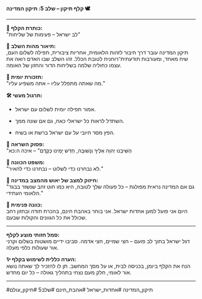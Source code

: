 **קלף תיקון – שלב 5: תיקון המדינה 🕊**

---

**🔹 כותרת הקלף:**  
"לב ישראל – פעימות של שליחות"

**🔸 תיאור מהות השלב:**  
תיקון המדינה עובר דרך חיבור לזהות הלאומית, אחריות ציבורית, תפילה לשלום העם, שיח מאחד, ומעורבות תודעתית־רוחנית לטובת הכלל. זהו השלב שבו האדם רואה את עצמו כחוליה שלמה בשליחות הדור והחזון של האומה.

**🌟 תזכורת יומית:**  
"מה שאתה מתפלל עליו – אתה משפיע עליו."

**🛠 תרגול מעשי:**

- אמור תפילה יומית לשלום עם ישראל.
    
- השתדל לראות כל ישראלי כאח, גם אם שונה ממך.
    
- הפץ מסר חיובי על עם ישראל ברשת או בשיח.
    

**📖 פסוק השראה:**  
"הַשֵּׁיבֵנוּ יְהוָה אֵלֶיךָ וְנָשׁוּבָה, חַדֵּשׁ יָמֵינוּ כְּקֶדֶם" – איכה ה:כא

**🧭 משפט הכוונה:**  
"לא נבחרנו כדי לשלוט – נבחרנו כדי להאיר."

**💬 חיזוק למצב של יאוש מהמצב במדינה:**  
"גם אם המדינה נראית מפולגת – כל פעולה שלך לטובה, היא כמו חוט זהב שנשזר בבגד הלאומי העתידי."

**🎯 כוונה פנימית:**  
היום אני פועל למען אחדות ישראל. אני בוחר באהבת חינם, בהכרת תודה ובחזון רחב שכולל את כל הגוונים והקולות שבעם.

---

**סמל חזותי מוצע לקלף:**  
דגל ישראל בתוך לב פועם – חצי שמיים, חצי אדמה. סביבו ידיים מושטות בשלום וקרני אור שעולות כלפי מעלה.

**✨ הערה כללית לשימוש בקלף:**  
הנח את הקלף ביומן, בכניסה לבית, או על מסך המחשב. תן לו להזכיר לך שאתה נושא אור לאומי, חלק מעם נצחי בתהליך גאולה – כל יום מחדש.

---

#תיקון_המדינה #אחדות_ישראל #אהבת_חינם #שלב5 #תיקון_עולם